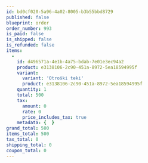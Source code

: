 ```yaml
---
id: bd0cf020-5a96-4a02-8005-b3b55bbd8729
published: false
blueprint: order
order_number: 993
is_paid: false
is_shipped: false
is_refunded: false
items:
  -
    id: d496571a-4e1b-4a75-bdab-7e01e3ec94a2
    product: e3138106-2c90-451a-8972-5ea18594995f
    variant:
      variant: 'Otroški teki'
      product: e3138106-2c90-451a-8972-5ea18594995f
    quantity: 1
    total: 500
    tax:
      amount: 0
      rate: 0
      price_includes_tax: true
    metadata: {  }
grand_total: 500
items_total: 500
tax_total: 0
shipping_total: 0
coupon_total: 0
---
```

